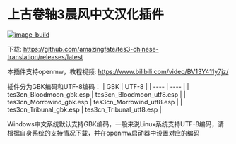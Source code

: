 # 上古卷轴3晨风中文汉化插件
[![image_build](https://github.com/amazingfate/tes3-chinese-translation/workflows/Build/badge.svg)](https://github.com/amazingfate/tes3-chinese-translation/actions/workflows/build.yml)

下载: https://github.com/amazingfate/tes3-chinese-translation/releases/latest

本插件支持openmw，教程视频: https://www.bilibili.com/video/BV13Y411y7jz/

插件分为GBK编码和UTF-8编码：
| GBK | UTF-8 |
| ---- | ---- |
| tes3cn_Bloodmoon_gbk.esp | tes3cn_Bloodmoon_utf8.esp |
| tes3cn_Morrowind_gbk.esp | tes3cn_Morrowind_utf8.esp |
| tes3cn_Tribunal_gbk.esp | tes3cn_Tribunal_utf8.esp |

Windows中文系统默认支持GBK编码，一般来说Linux系统支持UTF-8编码，请根据自身系统的支持情况下载，并在openmw启动器中设置对应的编码
